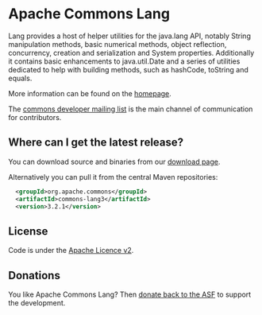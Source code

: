 <!---
 Licensed to the Apache Software Foundation (ASF) under one or more
 contributor license agreements.  See the NOTICE file distributed with
 this work for additional information regarding copyright ownership.
 The ASF licenses this file to You under the Apache License, Version 2.0
 (the "License"); you may not use this file except in compliance with
 the License.  You may obtain a copy of the License at

      http://www.apache.org/licenses/LICENSE-2.0

 Unless required by applicable law or agreed to in writing, software
 distributed under the License is distributed on an "AS IS" BASIS,
 WITHOUT WARRANTIES OR CONDITIONS OF ANY KIND, either express or implied.
 See the License for the specific language governing permissions and
 limitations under the License.
-->
Apache Commons Lang
===================

Lang provides a host of helper utilities for the java.lang API, notably String manipulation methods, basic numerical methods, object reflection, concurrency, creation and serialization and System properties. Additionally it contains basic enhancements to java.util.Date and a series of utilities dedicated to help with building methods, such as hashCode, toString and equals.

More information can be found on the [homepage][home].

The [commons developer mailing list][ml] is the main channel of communication for contributors.

Where can I get the latest release?
-----------------------------------
You can download source and binaries from our [download page][download].

Alternatively you can pull it from the central Maven repositories:

```xml
  <groupId>org.apache.commons</groupId>
  <artifactId>commons-lang3</artifactId>
  <version>3.2.1</version>
```

License
-------
Code is under the [Apache Licence v2][license].

Donations
---------
You like Apache Commons Lang? Then [donate back to the ASF][donate] to support the development.

[home]:http://commons.apache.org/lang
[ml]:http://commons.apache.org/lang/mail-lists.html
[download]:http://commons.apache.org/lang/download_lang.cgi
[license]:http://www.apache.org/licenses/LICENSE-2.0.txt
[donate]:http://www.apache.org/foundation/contributing.html

